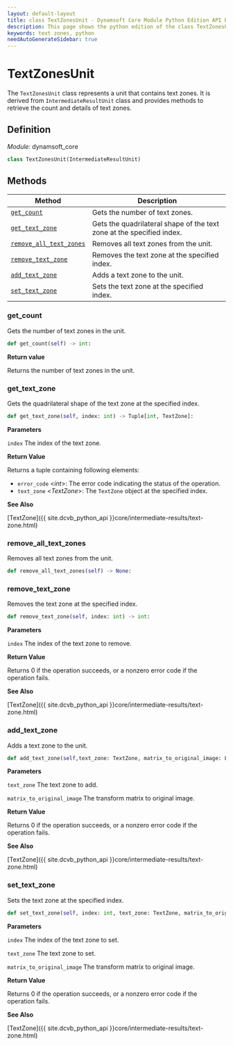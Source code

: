 ```yaml
---
layout: default-layout
title: class TextZonesUnit - Dynamsoft Core Module Python Edition API Reference
description: This page shows the python edition of the class TextZonesUnit in Dynamsoft Core Module.
keywords: text zones, python
needAutoGenerateSidebar: true
---
```


# TextZonesUnit

The `TextZonesUnit` class represents a unit that contains text zones. It is derived from `IntermediateResultUnit` class and provides methods to retrieve the count and details of text zones.

## Definition

*Module:* dynamsoft_core

```python
class TextZonesUnit(IntermediateResultUnit)
```

## Methods

| Method               | Description |
|----------------------|-------------|
| [`get_count`](#get_count) | Gets the number of text zones.|
| [`get_text_zone`](#get_text_zone) | Gets the quadrilateral shape of the text zone at the specified index. |
| [`remove_all_text_zones`](#remove_all_text_zones) | Removes all text zones from the unit. |
| [`remove_text_zone`](#remove_text_zone) | Removes the text zone at the specified index. |
| [`add_text_zone`](#add_text_zone) | Adds a text zone to the unit. |
| [`set_text_zone`](#set_text_zone) | Sets the text zone at the specified index. |

### get_count

Gets the number of text zones in the unit.

```python
def get_count(self) -> int:
```

**Return value**

Returns the number of text zones in the unit.

### get_text_zone

Gets the quadrilateral shape of the text zone at the specified index.

```python
def get_text_zone(self, index: int) -> Tuple[int, TextZone]:
```

**Parameters**

`index` The index of the text zone.

**Return Value**

Returns a tuple containing following elements:
- `error_code` <*int*>: The error code indicating the status of the operation.
- `text_zone` <*TextZone*>: The `TextZone` object at the specified index.

**See Also**

[TextZone]({{ site.dcvb_python_api }}core/intermediate-results/text-zone.html)

### remove_all_text_zones

Removes all text zones from the unit.

```python
def remove_all_text_zones(self) -> None:
```

### remove_text_zone

Removes the text zone at the specified index.

```python
def remove_text_zone(self, index: int) -> int:
```

**Parameters**

`index` The index of the text zone to remove.

**Return Value**

Returns 0 if the operation succeeds, or a nonzero error code if the operation fails.

**See Also**

[TextZone]({{ site.dcvb_python_api }}core/intermediate-results/text-zone.html)

### add_text_zone

Adds a text zone to the unit.

```python
def add_text_zone(self,text_zone: TextZone, matrix_to_original_image: List[float] = IDENTITY_MATRIX) -> int:
```

**Parameters**

`text_zone` The text zone to add.

`matrix_to_original_image` The transform matrix to original image.

**Return Value**

Returns 0 if the operation succeeds, or a nonzero error code if the operation fails.

**See Also**

[TextZone]({{ site.dcvb_python_api }}core/intermediate-results/text-zone.html)

### set_text_zone

Sets the text zone at the specified index.

```python
def set_text_zone(self, index: int, text_zone: TextZone, matrix_to_original_image: List[float] = IDENTITY_MATRIX) -> int:
```

**Parameters**

`index` The index of the text zone to set.

`text_zone` The text zone to set.

`matrix_to_original_image` The transform matrix to original image.

**Return Value**

Returns 0 if the operation succeeds, or a nonzero error code if the operation fails.

**See Also**

[TextZone]({{ site.dcvb_python_api }}core/intermediate-results/text-zone.html)

